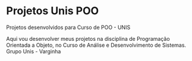 # Projetos Unis POO
 Projetos desenvolvidos para Curso de POO - UNIS
 
Aqui vou desenvolver meus projetos na disciplina de Programação Orientada a Objeto, no Curso de Análise e Desenvolvimento de Sistemas. Grupo Unis - Varginha

